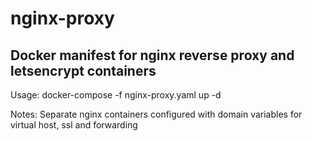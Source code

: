 # nginx-proxy
## Docker manifest for nginx reverse proxy and letsencrypt containers
Usage: docker-compose -f nginx-proxy.yaml up -d

Notes: Separate nginx containers configured with domain variables for virtual host, ssl and forwarding
